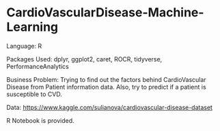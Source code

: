 # CardioVascularDisease-Machine-Learning

Language: R

Packages Used: dplyr, ggplot2, caret, ROCR, tidyverse, PerformanceAnalytics

Business Problem: Trying to find out the factors behind CardioVascular Disease from Patient information data. 
                  Also, try to predict if a patient is susceptible to CVD.
                  
Data: https://www.kaggle.com/sulianova/cardiovascular-disease-dataset

R Notebook is provided.
